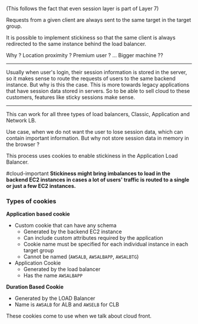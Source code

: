 (This follows the fact that even session layer is part of Layer 7)

Requests from a given client are always sent to the same target in the target group. 

It is possible to implement stickiness so that the same client is always redirected to the same instance behind the load balancer. 

Why ? Location proximity ? Premium user ? ... Bigger machine ??

--------------------------------

Usually when user's login, their session information is stored in the server, so it makes sense to route the requests of users to the same backend instance. But why is this the case. This is more towards legacy applications that have session data stored in servers. So to be able to sell cloud to these customers, features like sticky sessions make sense. 

-----------------------------------------------



This can work for all three types of load balancers, Classic, Application and Network LB. 

Use case, when we do not want the user to lose session data, which can contain important information. But why not store session data in memory in the browser ? 

This process uses cookies to enable stickiness in the Application Load Balancer. 

#cloud-important 
**Stickiness might bring imbalances to load in the backend EC2 instances in cases a lot of users' traffic is routed to a single or just a few EC2 instances.** 

### Types of cookies

**Application based cookie**
- Custom cookie that can have any schema
	- Generated by the backend EC2 instance
	- Can include custom attributes required by the application
	- Cookie name must be specified for each individual instance in each target group
	- Cannot be named (`AWSALB`, `AWSALBAPP`, `AWSALBTG`)
- Application Cookie
	- Generated by the load balancer
	- Has the name `AWSALBAPP`

**Duration Based Cookie**
- Generated by the LOAD Balancer
- Name is `AWSALB` for ALB and `AWSELB` for CLB

These cookies come to use when we talk about cloud front. 